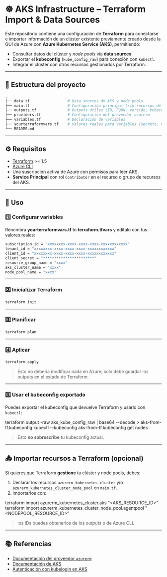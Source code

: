 # ☸️ AKS Infrastructure – Terraform Import & Data Sources

Este repositorio contiene una configuración de **Terraform** para conectarse e importar información de un clúster existente previamente creado desde la GUI de Azure con **Azure Kubernetes Service (AKS)**, permitiendo:

- Consultar datos del clúster y *node pools* vía **data sources**.
- Exportar el **kubeconfig** (`kube_config_raw`) para conexión con `kubectl`.
- Integrar el clúster con otros recursos gestionados por Terraform.

---

## 📂 Estructura del proyecto

```bash
.
├── data.tf                 # Data sources de AKS y node pools
├── main.tf                 # Configuración principal (sin recursos de creación)
├── outputs.tf              # Outputs útiles (ID, FQDN, versión, kubeconfig)
├── providers.tf            # Configuración del proveedor azurerm
├── variables.tf            # Declaración de variables
├── yourterraformvars.tf    # Valores reales para variables (secreto, no subir a VCS)
└── README.md
```

---

## ⚙️ Requisitos

- [Terraform](https://developer.hashicorp.com/terraform/downloads) >= 1.5
- [Azure CLI](https://learn.microsoft.com/cli/azure/install-azure-cli)
- Una suscripción activa de Azure con permisos para leer AKS.
- **Service Principal** con rol `Contributor` en el recurso o grupo de recursos del AKS.

---

## 🚀 Uso

### 1️⃣ Configurar variables

Renombra **yourterraformvars.tf** to **terraform.tfvars** y editalo con tus valores reales:

```bash
subscription_id = "xxxxxxxx-xxxx-xxxx-xxxx-xxxxxxxxxxxx"
tenant_id = "xxxxxxxx-xxxx-xxxx-xxxx-xxxxxxxxxxxx"
client_id = "xxxxxxxx-xxxx-xxxx-xxxx-xxxxxxxxxxxx"
client_secret = "***********************"
resource_group_name = "xxxx"
aks_cluster_name = "xxxx"
node_pool_name = "xxxx"
```

---

### 2️⃣ Inicializar Terraform

```bash
terraform init
```

---

### 3️⃣ Planificar
```bash
terraform plan
```

---

### 4️⃣ Aplicar

```bash
terraform apply
```

> Esto no deberia modificar nada en Azure; solo debe guardar los outputs en el estado de Terraform.

---

### 5️⃣ Usar el kubeconfig exportado

Puedes exportar el kubeconfig que devuelve Terraform y usarlo con `kubectl`:

terraform output -raw aks_kube_config_raw | base64 --decode > aks-from-tf.kubeconfig
kubectl --kubeconfig aks-from-tf.kubeconfig get nodes

> Esto **no sobrescribe** tu kubeconfig actual.

---

## 📤 Importar recursos a Terraform (opcional)

Si quieres que Terraform **gestione** tu clúster y node pools, debes:

1. Declarar los recursos `azurerm_kubernetes_cluster` y/o `azurerm_kubernetes_cluster_node_pool` en `main.tf`.
2. Importarlos con:

terraform import azurerm_kubernetes_cluster.aks "<AKS_RESOURCE_ID>"
terraform import azurerm_kubernetes_cluster_node_pool.agentpool "<NODEPOOL_RESOURCE_ID>"

> los IDs puedes obtenerlos de los *outputs* o de Azure CLI.

---

## 📚 Referencias

- [Documentación del proveedor `azurerm`](https://registry.terraform.io/providers/hashicorp/azurerm/latest/docs)
- [Documentación de AKS](https://learn.microsoft.com/azure/aks/)
- [Autenticación con kubelogin en AKS](https://learn.microsoft.com/azure/aks/kubelogin)